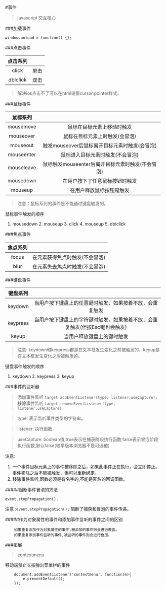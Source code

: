 #事件

> javascript 交互核心


###加载事件

`window.onload = function() {};`


###点击事件

|点击系列||
|:---:|:---:|
|click|单击|
|dblclick|双击|

>解决ios点击不了可以在html设置cursor:pointer样式。

###鼠标事件

|鼠标系列||
|:---:|:---:|
|mousemove|鼠标在目标元素上移动时触发|
|mouseover|鼠标在目标元素上时触发(会冒泡)|
|mouseout|触发mouseover后鼠标离开目标元素时触发(会冒泡)|
|mouseenter|鼠标进入目标元素时触发(不会冒泡)|
|mouseleave|鼠标触发mouseenter后离开目标元素时触发(不会冒泡)|
|mousedown|在用户按下了任意鼠标按钮时触发|
|mouseup|在用户释放鼠标按钮是触发|
> 注意：鼠标系列的事件是不能通过键盘触发的。

鼠标事件触发的顺序
1. mousedown 2. mouseup 3. click 4. mouseup 5. dblclick


###焦点事件

|焦点系列||
| :---: | :---: |
|focus|在元素获得焦点时触发(不会冒泡)|
|blur|在元素失去焦点时触发(不会冒泡)|


###键盘事件

|键盘系列||
| :---: | :---: |
|keydown|当用户按下键盘上的任意键时触发，如果按着不放，会重复触发|
|keypress|当用户按下键盘上的字符键时触发，如果按着不放，会重复触发(但按Esc键也会触发)|
|keyup|当用户释放键盘上的键时触发|
> 注意: keydown和keypress都是在文本框发生变化之前被触发的，keyup是在文本框发生变化之后被触发的。

键盘事件触发的顺序
1. keydown 2. keypress 3. keyup


###事件的监听器

> 添加事件监听
`target.addEventListener(type, listener,useCapture);`
> 移除事件监听
`target.removeEventListener(type, listener,useCapture)`

> type: 表示监听事件类型的字符串。

> listener: 执行函数

> useCapture: boolean值,true表示在捕获阶段执行函数,false表示冒泡阶段执行函数,默认false(较早版本浏览器不是可选值)

注意:
1. 一个事件目标元素上的事件被移除之后，如果此事件正在执行，会立即停止。 事件移除之后不能被触发，但可以重新绑定。
2. 移除事件监听,函数必须是有名字的,不能是匿名的回调函数。



#####阻断事件冒泡的方法

 `event.stopPropagation();`

注意 :`event.stopPropagation();` 阻断了捕获和冒泡的事件传递。


#####作为对象属性的事件和添加事件监听的事件之间的区别

```
	如果重复添加作为对象属性的事件,被添加的事件则会进行覆盖。
	如果重复添加事件监听的事件,被监听的事件则会进行叠加。
```	



###拓展
> contextmenu

移动端禁止长按弹出菜单栏的事件
```
	document.addEventListener('contextmenu', function(e){
   		e.preventDefault();
  	});
```
